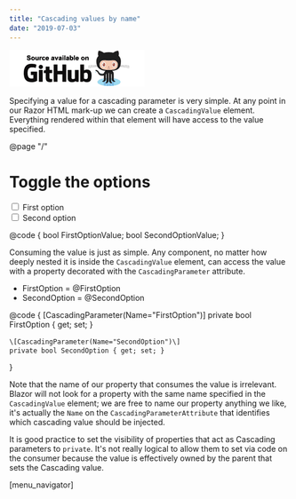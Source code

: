 ```yaml
---
title: "Cascading values by name"
date: "2019-07-03"
---
```


[![](images/SourceLink.png)](https://github.com/mrpmorris/blazor-university/tree/master/src/CascadingValues/CascadingValuesByName)

Specifying a value for a cascading parameter is very simple. At any point in our Razor HTML mark-up we can create a `CascadingValue` element. Everything rendered within that element will have access to the value specified.

@page "/"

<h1>Toggle the options</h1>
<input @bind-value=FirstOptionValue type="checkbox" /> First option
<br />
<input @bind-value=SecondOptionValue type="checkbox" /> Second option
<br />

<CascadingValue Name="FirstOption" Value=@FirstOptionValue>
	<CascadingValue Name="SecondOption" Value=@SecondOptionValue>
		<FirstLevelComponent />
	</CascadingValue>
</CascadingValue>

@code {
	bool FirstOptionValue;
	bool SecondOptionValue;
}

Consuming the value is just as simple. Any component, no matter how deeply nested it is inside the `CascadingValue` element, can access the value with a property decorated with the `CascadingParameter` attribute.

<ul>
	<li>FirstOption = @FirstOption</li>
	<li>SecondOption = @SecondOption</li>
</ul>

@code {
	\[CascadingParameter(Name="FirstOption")\]
	private bool FirstOption { get; set; }

	\[CascadingParameter(Name="SecondOption")\]
	private bool SecondOption { get; set; }
}

Note that the name of our property that consumes the value is irrelevant. Blazor will not look for a property with the same name specified in the `CascadingValue` element; we are free to name our property anything we like, it's actually the `Name` on the `CascadingParameterAttribute` that identifies which cascading value should be injected.

It is good practice to set the visibility of properties that act as Cascading parameters to `private`. It's not really logical to allow them to set via code on the consumer because the value is effectively owned by the parent that sets the Cascading value.

\[menu\_navigator\]
